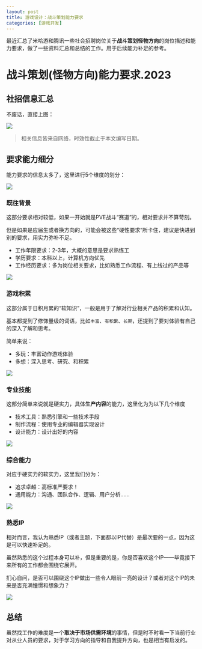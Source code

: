 ```yaml
---
layout: post
title: 游戏设计：战斗策划能力要求
categories: [游戏开发]
---
```


最近汇总了米哈游和腾讯一些社会招聘岗位关于**战斗策划怪物方向**的岗位描述和能力要求，做了一些资料汇总和总结的工作。用于后续能力补足的参考。


# 战斗策划(怪物方向)能力要求.2023


## 社招信息汇总

不废话，直接上图：

![](/assets/img/others/BattleDesignAbility/1.png)

> 相关信息皆来自网络，时效性截止于本文编写日期。


## 要求能力细分

能力要求的信息太多了，这里进行5个维度的划分：

![](/assets/img/others/BattleDesignAbility/2.png)


### 既往背景

这部分要求相对较低，如果一开始就是PVE战斗“赛道”的，相对要求并不算苛刻。

但是如果是应届生或者换方向的，可能会被这些“硬性要求”所卡住，建议是快进到别的要求，用实力弥补不足。

+ 工作年限要求：2-3年，大概的意思是要求熟练工
+ 学历要求：本科以上，计算机方向优先
+ 工作经历要求：多为岗位相关要求，比如熟悉工作流程、有上线过的产品等

![](/assets/img/others/BattleDesignAbility/2-1.png)


### 游戏积累

这部分属于日积月累的“软知识”，一般是用于了解对行业相关产品的积累和认知。

基本都提到了修饰量级的词语，比如`丰富`、`有积累`、`长期`，还提到了要对体验有自己的深入了解和思考。

简单来说：

+ 多玩：丰富动作游戏体验
+ 多想：深入思考、研究、和积累

![](/assets/img/others/BattleDesignAbility/2-2.png)


### 专业技能

这部分简单来说就是硬实力，具体**生产内容**的能力，这里化为为以下几个维度

+ 技术工具：熟悉引擎和一些技术手段
+ 制作流程：使用专业的编辑器实现设计
+ 设计能力：设计出好的内容

![](/assets/img/others/BattleDesignAbility/2-3.png)


### 综合能力

对应于硬实力的软实力，这里我们分为：

+ 追求卓越：高标准严要求！
+ 通用能力：沟通、团队合作、逻辑、用户分析……

![](/assets/img/others/BattleDesignAbility/2-4.png)


### 熟悉IP

相对而言，我认为熟悉IP（或者主题，下面都以IP代替）是最次要的一点，因为这是可以快速补足的。

虽然熟悉的这个过程本身可以补，但是重要的是，你是否喜欢这个IP——毕竟接下来所有的工作都会围绕它展开。

扪心自问，是否可以围绕这个IP做出一些令人眼前一亮的设计？或者对这个IP的未来是否充满憧憬和想象力？


![](/assets/img/others/BattleDesignAbility/2-5.png)


## 总结


虽然找工作的难度是一个**取决于市场供需环境**的事情，但是时不时看一下当前行业对从业人员的要求，对于学习方向的指导和自我提升方向，也是相当有启发的。